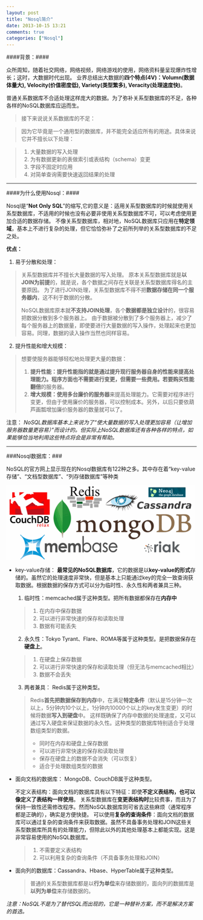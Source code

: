 ```yaml
---
layout: post
title: "Nosql简介"
date: 2013-10-15 13:21
comments: true
categories: ["Nosql"]
---
```


####背景：####

  众所周知，随着社交网络，网络视频，网络游戏的使用，网络资料量呈现爆炸性增长；这时，大数据时代出现。
业界总结出大数据的**四个特点(4V)：Volumn(数据体量大), Velocity(价值密度低), Variety(类型繁多), Veracity(处理速度快)**。

  普通关系数据库不合适处理这样庞大的数据。为了弥补关系型数据库的不足，各种各样的NoSQL数据库应运而生。

> 接下来说说关系数据库的不足：

>	因为它毕竟是一个通用型的数据库，并不能完全适应所有的用途。具体来说它并不擅长以下处理： 

> 1. 大量数据的写入处理  
> 2. 为有数据更新的表做索引或表结构（schema）变更
> 3. 字段不固定时应用
> 4. 对简单查询需要快速返回结果的处理 

-------------------------------------------------------------

####为什么使用Nosql：####

  Nosql是“**Not Only SQL**”的缩写,它的意义是：适用关系型数据库的时候就使用关系型数据库，不适用的时候也没有必要非使用关系型数据库不可，可以考虑使用更加合适的数据存储。 
不像关系型数据库，相对地，NoSQL数据库只应用在**特定领域**，基本上不进行复杂的处理，但它恰恰弥补了之前所列举的关系型数据库的不足之处。

 **优点：**

1. 易于分散和处理：
> 关系型数据库并不擅长大量数据的写入处理。
> 原本关系型数据库就是**以JOIN为前提**的，就是说，各个数据之间存在关联是关系型数据库得名的主要原因。
> 为了进行JOIN处理，关系型数据库不得不把**数据存储在同一个服务器内**，这不利于数据的分散。
> 
> NoSQL数据库原本就**不支持JOIN处理**，各个**数据都是独立设计**的，很容易把数据分散到多个服务器上。
> 由于数据被分散到了多个服务器上，减少了每个服务器上的数据量，即使要进行大量数据的写入操作，处理起来也更加容易。同理，数据的读入操作当然也同样容易。

2. 提升性能和增大规模：
> 想要使服务器能够轻松地处理更大量的数据：
> 
> 1. **提升性能：**提升性能指的就是通过提升现行服务器自身的性能来提高处理能力。程序方面也不需要进行变更，但需要一些费用。若要购买**性能翻倍**的服务器。
> 2. **增大规模：**使用**多台廉价的服务器**来提高处理能力。它需要对程序进行变更，但由于使用廉价的服务器，可以控制成本。另外，以后只要依葫芦画瓢增加廉价服务器的数量就可以了。

注意： *NoSQL数据库基本上来说为了“使大量数据的写入处理更加容易（让增加服务器数量更容易）”而设计的。但实际上NoSQL数据库还有各种各样的特点，如果能够恰当地利用这些特点将会是非常有帮助。*

-------------------------------------------------------------

###Nosql数据库：###

  NoSQL的官方网上显示现在的Nosql数据库有122种之多。其中存在着“key-value存储”、“文档型数据库”、“列存储数据库”等种类

![无法显示图片](/images/posts/2013-10-17/nosql.gif "多种nosql数据库")

+ key-value存储：
**最常见的NoSQL数据库**，它的数据是以**key-value的形式**存储的。虽然它的处理速度非常快，但是基本上只能通过key的完全一致查询获取数据。根据数据的保存方式可以分为临时性、永久性和两者兼具三种。
  1. 临时性：memcached属于这种类型。把所有数据都保存在**内存中**
	>	1. 在内存中保存数据
	> 2. 可以进行非常快速的保存和读取处理
	> 3. 数据有可能丢失

	2. 永久性：Tokyo Tyrant、Flare、ROMA等属于这种类型。是把数据保存在**硬盘上**。
	> 1. 在硬盘上保存数据
	> 2. 可以进行非常快速的保存和读取处理（但无法与memcached相比）
	> 3. 数据不会丢失

	3. 两者兼具： Redis属于这种类型。
	> Redis**首先把数据保存到内存**中，在满足**特定条件**（默认是15分钟一次以上，5分钟内10个以上，1分钟内10000个以上的key发生变更）的时候将数据**写入到硬盘**中。
	> 这样既确保了内存中数据的处理速度，又可以通过写入硬盘来保证数据的永久性。这种类型的数据库特别适合于处理数组类型的数据。
  >
	> - 同时在内存和硬盘上保存数据
	> - 可以进行非常快速的保存和读取处理
	> - 保存在硬盘上的数据不会消失（可以恢复）
	> - 适合于处理数组类型的数据

+ 面向文档的数据库：
	MongoDB、CouchDB属于这种类型。
	
	不定义表结构：面向文档的数据库具有以下特征：即使**不定义表结构，也可以像定义了表结构一样使用**。
	关系型数据库在**变更表结构时**比较费事，而且为了保持一致性还需修改程序。然而NoSQL数据库则可省去这些麻烦（通常程序都是正确的），确实是方便快捷。
	可以使用**复杂的查询条件**：面向文档的数据库可以通过复杂的查询条件来获取数据。虽然不具备事务处理和JOIN这些关系型数据库所具有的处理能力，但除此以外的其他处理基本上都能实现。这是非常容易使用的NoSQL数据库。 
	> 1. 不需要定义表结构
  > 2. 可以利用复杂的查询条件（不具备事务处理和JOIN）

+ 面向列的数据库：Cassandra、Hbase、HyperTable属于这种类型。

	> 普通的关系型数据库都是以**行为单位**来存储数据的，面向列的数据库是**以列为单位**来存储数据的。

*注意：NoSQL不是为了替代SQL而出现的，它是一种替补方案，而不是解决方案的首选。*
